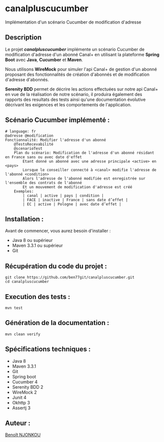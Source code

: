 # canalpluscucumber
Implémentation d'un scénario Cucumber de modification d'adresse

## Description
Le projet **_canalpluscucumber_** implémente un scénario Cucumber de modification d'adresse d'un abonné Canal+ en
utilisant la plateforme **Spring Boot** avec **Java**, **Cucumber** et **Maven**.

Nous utilisons **WireMock** pour simuler l'api Canal+ de gestion d'un abonné proposant des fonctionnalités de 
création d'abonnés et de modification d'adresse d'abonnés.

**Serenity BDD** permet de décrire les actions effectuées sur notre api Canal+ en vue de la réalisation de notre scénario,
il produira également des rapports des resultats des tests ainsi qu'une documentation évolutive décrivant
les exigences et les comportements de l'application.

## Scénario Cucumber implémenté :
```
# language: fr
@adresse @modification
Fonctionnalité: Modifier l'adresse d'un abonné
	@TestsRecevabilité
	@scenarioTest
	Plan du scénario: Modification de l'adresse d'un abonné résidant en France sans ou avec date d'effet
		Etant donné un abonné avec une adresse principale <active> en <pays>
		Lorsque le conseiller connecté à <canal> modifie l'adresse de l'abonné <condition>
		Alors l'adresse de l'abonné modifiée est enregistrée sur l'ensemble des contrats de l'abonné
		Et un mouvement de modification d'adresse est créé
	Exemples:
		| canal | active | pays | condition |
		| FACE | inactive | France | sans date d’effet |
		| EC | active | Pologne | avec date d’effet |
```

## Installation :
Avant de commencer, vous aurez besoin d'installer :
- Java 8 ou supérieur
- Maven 3.3.1 ou supérieur
- Git

## Récupération du code du projet :
```
git clone https://github.com/ben77git/canalpluscucumber.git
cd canalpluscucumber
```

## Execution des tests :
`mvn test`

## Génération de la documentation :
`mvn clean verify`

## Spécifications techniques :
- Java 8
- Maven 3.3.1
- Git
- Spring boot
- Cucumber 4
- Serenity BDD 2
- WireMock 2
- Junit 4
- Okhttp 3
- Assertj 3

## Auteur :
[Benoît NJONKOU](mailto:benoit.n.pro@gmail.com)
